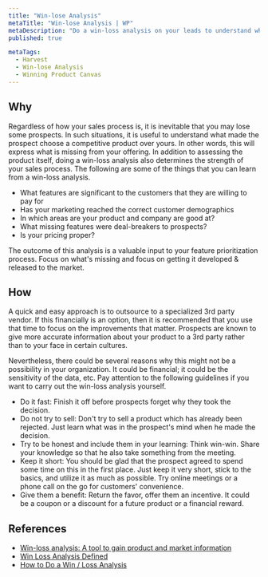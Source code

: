 ```yaml
---
title: "Win-lose Analysis"
metaTitle: "Win-lose Analysis | WP"
metaDescription: "Do a win-loss analysis on your leads to understand why you lost and the strong points in your application. Analyze these results with different demographics in mind."
published: true

metaTags:
  - Harvest
  - Win-lose Analysis
  - Winning Product Canvas
---
```


## Why

Regardless of how your sales process is, it is inevitable that you may lose some prospects. In such situations, it is useful to understand what made the prospect choose a competitive product over yours. In other words, this will express what is missing from your offering. In addition to assessing the product itself, doing a win-loss analysis also determines the strength of your sales process. The following are some of the things that you can learn from a win-loss analysis.

- What features are significant to the customers that they are willing to pay for
- Has your marketing reached the correct customer demographics
- In which areas are your product and company are good at?
- What missing features were deal-breakers to prospects?
- Is your pricing proper?

The outcome of this analysis is a valuable input to your feature prioritization process. Focus on what's missing and focus on getting it developed & released to the market.

## How

A quick and easy approach is to outsource to a specialized 3rd party vendor. If this financially is an option, then it is recommended that you use that time to focus on the improvements that matter. Prospects are known to give more accurate information about your product to a 3rd party rather than to your face in certain cultures.

Nevertheless, there could be several reasons why this might not be a possibility in your organization. It could be financial; it could be the sensitivity of the data, etc. Pay attention to the following guidelines if you want to carry out the win-loss analysis yourself.

- Do it fast: Finish it off before prospects forget why they took the decision.
- Do not try to sell: Don't try to sell a product which has already been rejected. Just learn what was in the prospect's mind when he made the decision.
- Try to be honest and include them in your learning: Think win-win. Share your knowledge so that he also take something from the meeting.
- Keep it short: You should be glad that the prospect agreed to spend some time on this in the first place. Just keep it very short, stick to the basics, and utilize it as much as possible. Try online meetings or a phone call on the go for customers' convenience.
- Give them a benefit: Return the favor, offer them an incentive. It could be a coupon or a discount for a future product or a financial reward.

## References

- [Win-loss analysis: A tool to gain product and market information](https://learn.marsdd.com/article/win-loss-analysis/)
- [Win Loss Analysis Defined](https://theanovagroup.com/win-loss-analysis-services/win-loss-analysis/win-loss-analysis-defined)
- [How to Do a Win / Loss Analysis](https://www.crayon.co/blog/how-to-do-win-loss-analysis-examples-resources)
